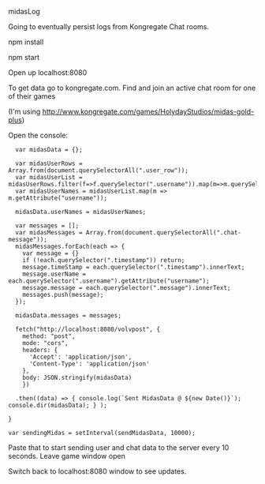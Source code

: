 midasLog

Going to eventually persist logs from Kongregate Chat rooms.

npm install  

npm start

Open up localhost:8080

To get data go to kongregate.com. Find and join an active chat room for one of their games  

(I'm using http://www.kongregate.com/games/HolydayStudios/midas-gold-plus)

Open the console:

```function sendMidasData() {
  var midasData = {};

  var midasUserRows = Array.from(document.querySelectorAll(".user_row"));
  var midasUserList = midasUserRows.filter(f=>f.querySelector(".username")).map(m=>m.querySelector(".username"));
  var midasUserNames = midasUserList.map(m => m.getAttribute("username"));

  midasData.userNames = midasUserNames;

  var messages = [];
  var midasMessages = Array.from(document.querySelectorAll(".chat-message"));
  midasMessages.forEach(each => {
    var message = {}
    if (!each.querySelector(".timestamp")) return;
    message.timeStamp = each.querySelector(".timestamp").innerText;
    message.userName = each.querySelector(".username").getAttribute("username"); 
    message.message = each.querySelector(".message").innerText;
    messages.push(message);
  });

  midasData.messages = messages;

  fetch("http://localhost:8080/volvpost", {
    method: "post",
    mode: "cors",
    headers: {
      'Accept': 'application/json',
      'Content-Type': 'application/json'
    },
    body: JSON.stringify(midasData)
    })

  .then((data) => { console.log(`Sent MidasData @ ${new Date()}`); console.dir(midasData); } );

}

var sendingMidas = setInterval(sendMidasData, 10000);
```

Paste that to start sending user and chat data to the server every 10 seconds. Leave game window open

Switch back to localhost:8080 window to see updates.